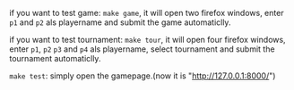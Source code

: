 if you want to test game: `make game`, it will open two firefox windows, enter `p1` and `p2` als playername and submit the game automaticlly.

if you want to test tournament: `make tour`, it will open four firefox windows, enter `p1`, `p2` `p3` and `p4` als playername, select tournament and submit the tournament automaticlly.

`make test`: simply open the gamepage.(now it is "http://127.0.0.1:8000/")

